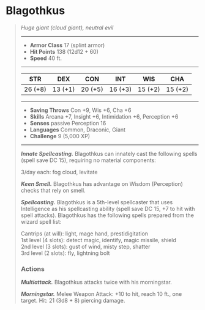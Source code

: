 # Blagothkus
>*Huge giant (cloud giant), neutral evil*
>___
>- **Armor Class** 17 (splint armor)
>- **Hit Points** 138 (12d12 + 60)
>- **Speed** 40 ft.
>___
>|STR|DEX|CON|INT|WIS|CHA|
>|:---:|:---:|:---:|:---:|:---:|:---:|
>|26 (+8)|13 (+1)|20 (+5)|16 (+3)|15 (+2)|15 (+2)|
>___
>- **Saving Throws** Con +9, Wis +6, Cha +6
>- **Skills** Arcana +7, Insight +6, Intimidation +6, Perception +6
>- **Senses** passive Perception 16
>- **Languages** Common, Draconic, Giant
>- **Challenge** 9 (5,000 XP)
>___
>***Innate Spellcasting.*** Blagothkus can innately cast the following spells (spell save DC 15), requiring no material components:  
>
>3/day each: fog cloud, levitate  
>
>
>***Keen Smell.*** Blagothkus has advantage on Wisdom (Perception) checks that rely on smell.  
>
>***Spellcasting.*** Blagothkus is a 5th-level spellcaster that uses Intelligence as his spellcasting ability (spell save DC 15, +7 to hit with spell attacks). Blagothkus has the following spells prepared from the wizard spell list:  
>
>Cantrips (at will): light, mage hand, prestidigitation  
>1st level (4 slots): detect magic, identify, magic missile, shield  
>2nd level (3 slots): gust of wind, misty step, shatter  
>3rd level (2 slots): fly, lightning bolt  
>
>### Actions
>***Multiattack.*** Blagothkus attacks twice with his morningstar.  
>
>***Morningstar.*** Melee Weapon Attack: +10 to hit, reach 10 ft., one target. Hit: 21 (3d8 + 8) piercing damage.